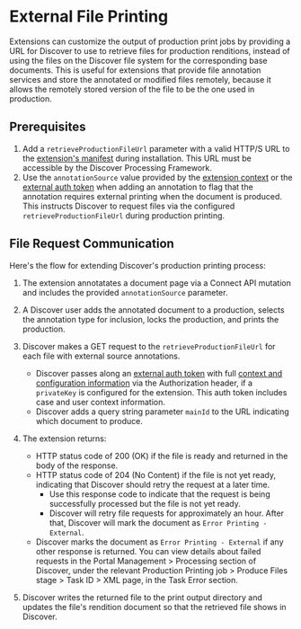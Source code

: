 # External File Printing
Extensions can customize the output of production print jobs by providing a URL for Discover to use to retrieve files for production renditions, instead of using the files on the Discover file system for the corresponding base documents. This is useful for extensions that provide file annotation services and store the annotated or modified files remotely, because it allows the remotely stored version of the file to be the one used in production.

## Prerequisites
1. Add a `retrieveProductionFileUrl` parameter with a valid HTTP/S URL to the [extension's manifest](ExtensionManifest.md) during installation. This URL must be accessible by the Discover Processing Framework.
1. Use the `annotationSource` value provided by the [extension context](API.md#context) or the [external auth token](AuthWithJWTs.md) when adding an annotation to flag that the annotation requires external printing when the document is produced. This instructs Discover to request files via the configured `retrieveProductionFileUrl` during production printing.

## File Request Communication
Here's the flow for extending Discover's production printing process:

1. The extension annotatates a document page via a Connect API mutation and includes the provided `annotationSource` parameter.

1. A Discover user adds the annotated document to a production, selects the annotation type for inclusion, locks the production, and prints the production.

1. Discover makes a GET request to the `retrieveProductionFileUrl` for each file with external source annotations.
   - Discover passes along an [external auth token](AuthWithJWTs.md) with full [context and configuration information](AuthWithJWTs.md) via the Authorization header, if a `privateKey` is configured for the extension. This auth token includes case and user context information.
   - Discover adds a query string parameter `mainId` to the URL indicating which document to produce.

1. The extension returns:
   - HTTP status code of 200 (OK) if the file is ready and returned in the body of the response.
   - HTTP status code of 204 (No Content) if the file is not yet ready, indicating that Discover should retry the request at a later time.
      - Use this response code to indicate that the request is being successfully processed but the file is not yet ready.
      - Discover will retry file requests for approximately an hour. After that, Discover will mark the document as `Error Printing - External`.
   - Discover marks the document as `Error Printing - External` if any other response is returned. You can view details about failed requests in the Portal Management > Processing section of Discover, under the relevant Production Printing job > Produce Files stage > Task ID > XML page, in the Task Error section.

1. Discover writes the returned file to the print output directory and updates the file's rendition document so that the retrieved file shows in Discover.